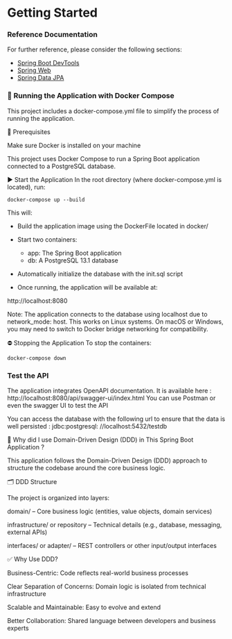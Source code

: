 # Getting Started

### Reference Documentation

For further reference, please consider the following sections:

* [Spring Boot DevTools](https://docs.spring.io/spring-boot/3.5.6/reference/using/devtools.html)
* [Spring Web](https://docs.spring.io/spring-boot/3.5.6/reference/web/servlet.html)
* [Spring Data JPA](https://docs.spring.io/spring-boot/3.5.6/reference/data/sql.html#data.sql.jpa-and-spring-data)

### 🚀 Running the Application with Docker Compose

This project includes a docker-compose.yml file to simplify the process of running the application.

🧭 Prerequisites

Make sure Docker is installed on your machine

This project uses Docker Compose to run a Spring Boot application connected to a PostgreSQL database.

▶️ Start the Application
In the root directory (where docker-compose.yml is located), run:

```
docker-compose up --build
```

This will:

* Build the application image using the DockerFile located in docker/
* Start two containers:
    * app: The Spring Boot application
    * db: A PostgreSQL 13.1 database
* Automatically initialize the database with the init.sql script

* Once running, the application will be available at:

http://localhost:8080

Note: The application connects to the database using localhost due to network_mode: host. This works on Linux systems.
On macOS or Windows, you may need to switch to Docker bridge networking for compatibility.

⛔ Stopping the Application
To stop the containers:

```
docker-compose down
```

### Test the API

The application integrates OpenAPI documentation.
It is available here : http://localhost:8080/api/swagger-ui/index.html
You can use Postman or even the swagger UI to test the API

You can access the database with the following url to ensure that the data is well persisted : jdbc:postgresql:
//localhost:5432/testdb

🧠 Why did I use Domain-Driven Design (DDD) in This Spring Boot Application ?

This application follows the Domain-Driven Design (DDD) approach to structure the codebase around the core business
logic.

🗂️ DDD Structure

The project is organized into layers:

domain/ – Core business logic (entities, value objects, domain services)

infrastructure/ or repository – Technical details (e.g., database, messaging, external APIs)

interfaces/ or adapter/ – REST controllers or other input/output interfaces

✅ Why Use DDD?

Business-Centric: Code reflects real-world business processes

Clear Separation of Concerns: Domain logic is isolated from technical infrastructure

Scalable and Maintainable: Easy to evolve and extend

Better Collaboration: Shared language between developers and business experts